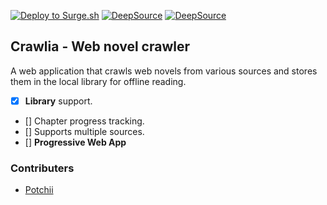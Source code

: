 [![Deploy to Surge.sh](https://github.com/floooptimism/lncrawler-client/actions/workflows/main.yml/badge.svg)](https://github.com/floooptimism/lncrawler-client/actions/workflows/main.yml)
[![DeepSource](https://deepsource.io/gh/floooptimism/lncrawler-client.svg/?label=active+issues&show_trend=true&token=4F1mGmJSii1wGmSKw0qSQY43)](https://deepsource.io/gh/floooptimism/lncrawler-client/?ref=repository-badge)
[![DeepSource](https://deepsource.io/gh/floooptimism/lncrawler-client.svg/?label=resolved+issues&show_trend=true&token=4F1mGmJSii1wGmSKw0qSQY43)](https://deepsource.io/gh/floooptimism/lncrawler-client/?ref=repository-badge)

## Crawlia - Web novel crawler

A web application that crawls web novels from various sources and stores them in the local library for offline reading.

- [x] **Library** support.
- [] Chapter progress tracking.
- [] Supports multiple sources.
- [] **Progressive Web App**

### Contributers

* [Potchii](https://github.com/potchii)
